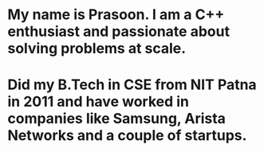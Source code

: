# My name is Prasoon. I am a C++ enthusiast and passionate about solving problems at scale.
# Did my B.Tech in CSE from NIT Patna in 2011 and have worked in companies like Samsung, Arista Networks and a couple of startups.
